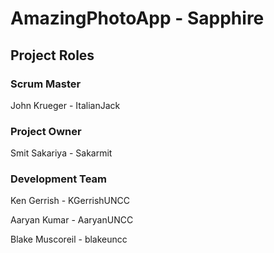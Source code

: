 # AmazingPhotoApp - Sapphire

## Project Roles

### Scrum Master
John Krueger - ItalianJack

### Project Owner
Smit Sakariya - Sakarmit

### Development Team
Ken Gerrish - KGerrishUNCC

Aaryan Kumar - AaryanUNCC

Blake Muscoreil - blakeuncc
